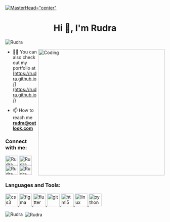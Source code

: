 [![MasterHead="center"](https://media.giphy.com/media/oMHPlvpTvnXGPS7GhX/giphy.gif)](https://Rudra.github.io)
<h1 align="center">Hi 👋, I'm Rudra </h1>

<p align="left"> <img src="https://komarev.com/ghpvc/?username=sudo-rt&label=Profile%20views&color=129e00&style=plastic" alt="Rudra" /> </p>
<img align="right" alt="Coding" width="400" src="https://media.giphy.com/media/qgQUggAC3Pfv687qPC/giphy.gif">

- 👨‍💻 You can also check out my portfolio at [https://rudra.github.io/](https://rudra.github.io/)

- 📫 How to reach me **rudra@outlook.com**

<!-- - ⚡ Fun fact **I think I am funny XD** -->

<h3 align="left">Connect with me:</h3>
<p align="left">
<a href="https://twitter.com/Rudra" target="blank"><img align="center" src="https://cdn.jsdelivr.net/npm/simple-icons@3.0.1/icons/twitter.svg" alt="Rudra" height="30" width="40" /></a>
<a href="https://linkedin.com/in/Rudra" target="blank"><img align="center" src="https://cdn.jsdelivr.net/npm/simple-icons@3.0.1/icons/linkedin.svg" alt="Rudra" height="30" width="40" /></a>
<a href="https://instagram.com/rudra" target="blank"><img align="center" src="https://cdn.jsdelivr.net/npm/simple-icons@3.0.1/icons/instagram.svg" alt="Rudra" height="30" width="40" /></a>
<a href="#" target="blank"><img align="center" src="https://cdn.jsdelivr.net/npm/simple-icons@3.0.1/icons/youtube.svg" alt="Rudra" height="30" width="40" /></a>
</p>

<h3 align="left">Languages and Tools:</h3>
<p align="left">
<!-- <a href="https://www.cprogramming.com/" target="_blank"> <img src="https://devicons.github.io/devicon/devicon.git/icons/c/c-original.svg" alt="c" width="40" height="40"/> </a> 
<a href="https://www.w3schools.com/cpp/" target="_blank"> <img src="https://devicons.github.io/devicon/devicon.git/icons/cplusplus/cplusplus-original.svg" alt="cplusplus" width="40" height="40"/> </a>  -->
<a href="https://www.w3schools.com/css/" target="_blank"> <img src="https://www.vectorlogo.zone/logos/w3_css/w3_css-official.svg" alt="css3" width="40" height="40"/> </a>
<a href="https://www.figma.com/" target="_blank"> <img src="https://www.vectorlogo.zone/logos/figma/figma-icon.svg" alt="figma" width="40" height="40"/> </a> 
<a href="https://flutter.dev" target="_blank"> <img src="https://www.vectorlogo.zone/logos/flutterio/flutterio-icon.svg" alt="flutter" width="40" height="40"/> </a> 
<a href="https://git-scm.com/" target="_blank"> <img src="https://www.vectorlogo.zone/logos/git-scm/git-scm-icon.svg" alt="git" width="40" height="40"/> </a>
 <a href="https://www.w3.org/html/" target="_blank"> <img src="https://www.vectorlogo.zone/logos/w3_html5/w3_html5-icon.svg" alt="html5" width="40" height="40"/> </a> 
 <a href="https://www.linux.org/" target="_blank"> <img src="https://www.vectorlogo.zone/logos/linux/linux-icon.svg" alt="linux" width="40" height="40"/> </a> 
 <!-- <a href="https://www.photoshop.com/en" target="_blank"> <img src="https://devicons.github.io/devicon/devicon.git/icons/photoshop/photoshop-plain.svg" alt="photoshop" width="40" height="40"/> </a> -->
 <a href="https://www.python.org" target="_blank"> <img src="https://www.vectorlogo.zone/logos/python/python-icon.svg" alt="python" width="40" height="40"/> </a> </p>

<p><img align="left" src="https://github-readme-stats.vercel.app/api/top-langs?username=sudo-rt&show_icons=true&locale=en&layout=compact" alt="Rudra" /></p>

<p>&nbsp;<img align="center" src="https://github-readme-stats.vercel.app/api?username=Rudra&show_icons=true&locale=en" alt="Rudra" /></p>





